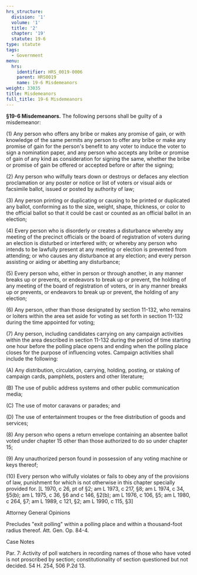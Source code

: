 ```yaml
---
hrs_structure:
  division: '1'
  volume: '1'
  title: '2'
  chapter: '19'
  statute: 19-6
type: statute
tags:
  - Government
menu:
  hrs:
    identifier: HRS_0019-0006
    parent: HRS0019
    name: 19-6 Misdemeanors
weight: 33035
title: Misdemeanors
full_title: 19-6 Misdemeanors
---
```

**§19-6 Misdemeanors.** The following persons shall be guilty of a misdemeanor:

(1) Any person who offers any bribe or makes any promise of gain, or with knowledge of the same permits any person to offer any bribe or make any promise of gain for the person's benefit to any voter to induce the voter to sign a nomination paper, and any person who accepts any bribe or promise of gain of any kind as consideration for signing the same, whether the bribe or promise of gain be offered or accepted before or after the signing;

(2) Any person who wilfully tears down or destroys or defaces any election proclamation or any poster or notice or list of voters or visual aids or facsimile ballot, issued or posted by authority of law;

(3) Any person printing or duplicating or causing to be printed or duplicated any ballot, conforming as to the size, weight, shape, thickness, or color to the official ballot so that it could be cast or counted as an official ballot in an election;

(4) Every person who is disorderly or creates a disturbance whereby any meeting of the precinct officials or the board of registration of voters during an election is disturbed or interfered with; or whereby any person who intends to be lawfully present at any meeting or election is prevented from attending; or who causes any disturbance at any election; and every person assisting or aiding or abetting any disturbance;

(5) Every person who, either in person or through another, in any manner breaks up or prevents, or endeavors to break up or prevent, the holding of any meeting of the board of registration of voters, or in any manner breaks up or prevents, or endeavors to break up or prevent, the holding of any election;

(6) Any person, other than those designated by section 11-132, who remains or loiters within the area set aside for voting as set forth in section 11-132 during the time appointed for voting;

(7) Any person, including candidates carrying on any campaign activities within the area described in section 11-132 during the period of time starting one hour before the polling place opens and ending when the polling place closes for the purpose of influencing votes. Campaign activities shall include the following:

(A) Any distribution, circulation, carrying, holding, posting, or staking of campaign cards, pamphlets, posters and other literature;

(B) The use of public address systems and other public communication media;

(C) The use of motor caravans or parades; and

(D) The use of entertainment troupes or the free distribution of goods and services;

(8) Any person who opens a return envelope containing an absentee ballot voted under chapter 15 other than those authorized to do so under chapter 15;

(9) Any unauthorized person found in possession of any voting machine or keys thereof;

(10) Every person who wilfully violates or fails to obey any of the provisions of law, punishment for which is not otherwise in this chapter specially provided for. [L 1970, c 26, pt of §2; am L 1973, c 217, §8; am L 1974, c 34, §5(b); am L 1975, c 36, §6 and c 146, §2(b); am L 1976, c 106, §5; am L 1980, c 264, §7; am L 1989, c 121, §2; am L 1990, c 115, §3]

Attorney General Opinions

Precludes "exit polling" within a polling place and within a thousand-foot radius thereof. Att. Gen. Op. 84-4.

Case Notes

Par. 7: Activity of poll watchers in recording names of those who have voted is not proscribed by section; constitutionality of section questioned but not decided. 54 H. 254, 506 P.2d 13.
